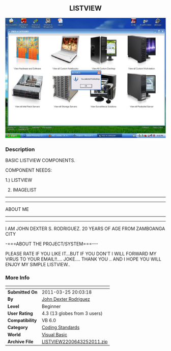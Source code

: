 ﻿<div align="center">

## LISTVIEW

<img src="PIC201132591137851.JPG">
</div>

### Description

BASIC LISTVIEW COMPONENTS.

COMPONENT NEEDS:

1.) LISTVIEW

2. IMAGELIST

----

----

ABOUT ME

----

----

I AM JOHN DEXTER S. RODRIGUEZ. 20 YEARS OF AGE FROM ZAMBOANGA CITY

-===ABOUT THE PROJECT/SYSTEM===---

PLEASE RATE IF YOU LIKE IT...BUT IF YOU DON'T I WILL FORWARD MY VIRUS TO YOUR EMAIL!!.... JOKE.... THANK YOU .. AND I HOPE YOU WILL ENJOY MY SIMPLE LISTVIEW..
 
### More Info
 


<span>             |<span>
---                |---
**Submitted On**   |2011-03-25 20:03:18
**By**             |[John Dexter Rodriguez](https://github.com/Planet-Source-Code/PSCIndex/blob/master/ByAuthor/john-dexter-rodriguez.md)
**Level**          |Beginner
**User Rating**    |4.3 (13 globes from 3 users)
**Compatibility**  |VB 6\.0
**Category**       |[Coding Standards](https://github.com/Planet-Source-Code/PSCIndex/blob/master/ByCategory/coding-standards__1-43.md)
**World**          |[Visual Basic](https://github.com/Planet-Source-Code/PSCIndex/blob/master/ByWorld/visual-basic.md)
**Archive File**   |[LISTVIEW2200643252011\.zip](https://github.com/Planet-Source-Code/john-dexter-rodriguez-listview__1-73831/archive/master.zip)








